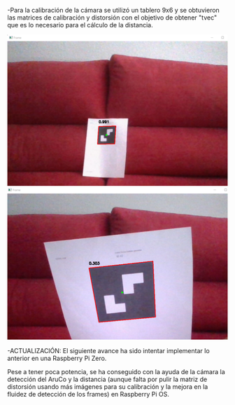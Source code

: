 
-Para la calibración de la cámara se utilizó un tablero 9x6 y se obtuvieron las matrices de calibración y distorsión con el objetivo de obtener "tvec" que es lo necesario para el cálculo de la distancia.


![Imagen1](https://github.com/cascajo3/EurobotOpenCV/blob/main/Distancia/prueba1.png)
![Imagen2](https://github.com/cascajo3/EurobotOpenCV/blob/main/Distancia/prueba2.png)


-ACTUALIZACIÓN: El siguiente avance ha sido intentar implementar lo anterior en una Raspberry Pi Zero.

Pese a tener poca potencia, se ha conseguido con la ayuda de la cámara la detección del AruCo y la distancia (aunque falta por pulir la matriz de distorsión usando más imágenes para su calibración y la mejora en la fluidez de detección de los frames) en Raspberry Pi OS.
